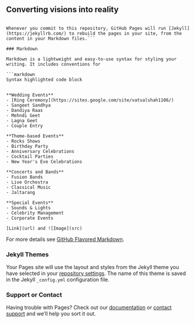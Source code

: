 ## Converting visions into reality


```You can use the [editor on GitHub](https://github.com/shreejisevent/shreejisevent.github.io/edit/master/README.md) to maintain and preview the content for your website in Markdown files.

Whenever you commit to this repository, GitHub Pages will run [Jekyll](https://jekyllrb.com/) to rebuild the pages in your site, from the content in your Markdown files.```

### Markdown

Markdown is a lightweight and easy-to-use syntax for styling your writing. It includes conventions for

```markdown
Syntax highlighted code block


**Wedding Events**
- [Ring Ceremony](https://sites.google.com/site/vatsalshah1106/)
- Sangeet Sandhya
- Dandiya Raas
- Mehndi Geet
- Lagna Geet
- Couple Entry

**Theme-based Events**
- Rocks Shows
- Birthday Party
- Anniversary Celebrations
- Cocktail Parties
- New Year's Eve Celebrations

**Concerts and Bands**
- Fusion Bands
- Live Orchestra
- Classical Music
- Jaltarang

**Special Events**
- Sounds & Lights
- Celebrity Management
- Corporate Events

[Link](url) and ![Image](src)

```
For more details see [GitHub Flavored Markdown](https://guides.github.com/features/mastering-markdown/).

### Jekyll Themes

Your Pages site will use the layout and styles from the Jekyll theme you have selected in your [repository settings](https://github.com/shreejisevent/shreejisevent.github.io/settings). The name of this theme is saved in the Jekyll `_config.yml` configuration file.

### Support or Contact

Having trouble with Pages? Check out our [documentation](https://help.github.com/categories/github-pages-basics/) or [contact support](https://github.com/contact) and we’ll help you sort it out.
